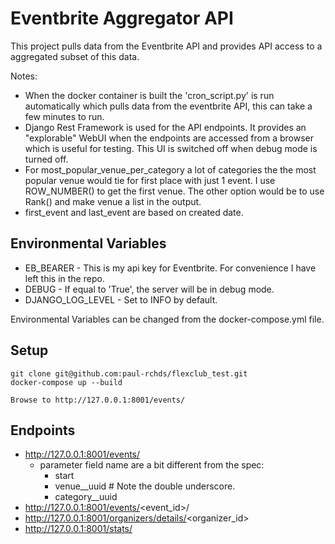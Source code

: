 # Eventbrite Aggregator API

This project pulls data from the Eventbrite API and provides API access to a aggregated subset of this data.

Notes: 
* When the docker container is built the 'cron_script.py' is run automatically
which pulls data from the eventbrite API, this can take a few minutes to run.
* Django Rest Framework is used for the API endpoints. It provides an "explorable" WebUI when the 
endpoints are accessed from a browser which is useful for testing. This UI is 
switched off when debug mode is turned off.
* For most_popular_venue_per_category a lot of categories the the most popular
venue would tie for first place with just 1 event. I use ROW_NUMBER() to get the first
venue. The other option would be to use Rank() and make venue a list in the output.
* first_event and last_event are based on created date.

## Environmental Variables
* EB_BEARER - This is my api key for Eventbrite. For convenience I have left this in the repo.
* DEBUG - If equal to 'True', the server will be in debug mode. 
* DJANGO_LOG_LEVEL - Set to INFO by default.

Environmental Variables can be changed from the docker-compose.yml file.

## Setup
```
git clone git@github.com:paul-rchds/flexclub_test.git
docker-compose up --build

Browse to http://127.0.0.1:8001/events/
```

## Endpoints
* http://127.0.0.1:8001/events/
    * parameter field name are a bit different from the spec:
        * start
        * venue__uuid # Note the double underscore.
        * category__uuid
* http://127.0.0.1:8001/events/<event_id>/
* http://127.0.0.1:8001/organizers/details/<organizer_id>
* http://127.0.0.1:8001/stats/

